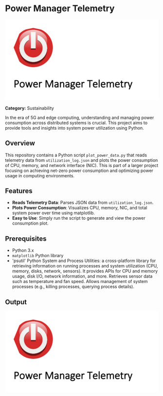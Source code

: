 # Power Manager Telemetry

![Telemetry](telemetry_image.png)

**Category:** Sustainability  

In the era of 5G and edge computing, understanding and managing power consumption across distributed systems is crucial. This project aims to provide tools and insights into system power utilization using Python.

## Overview

This repository contains a Python script `plot_power_data.py` that reads telemetry data from `utilization_log.json` and plots the power consumption of CPU, memory, and network interface (NIC). This is part of a larger project focusing on achieving net-zero power consumption and optimizing power usage in computing environments.

## Features

- **Reads Telemetry Data**: Parses JSON data from `utilization_log.json`.
- **Plots Power Consumption**: Visualizes CPU, memory, NIC, and total system power over time using matplotlib.
- **Easy to Use**: Simply run the script to generate and view the power consumption plot.

## Prerequisites

- Python 3.x
- `matplotlib` Python library
- 'psutil' Python System and Process Utilities: a cross-platform library for retrieving information on running processes and system utilization (CPU, memory, disks, network, sensors).
It provides APIs for CPU and memory usage, disk I/O, network information, and more.
Retrieves sensor data such as temperature and fan speed.
Allows management of system processes (e.g., killing processes, querying process details).

## Output

![Telemetry](telemetry_image.png)

